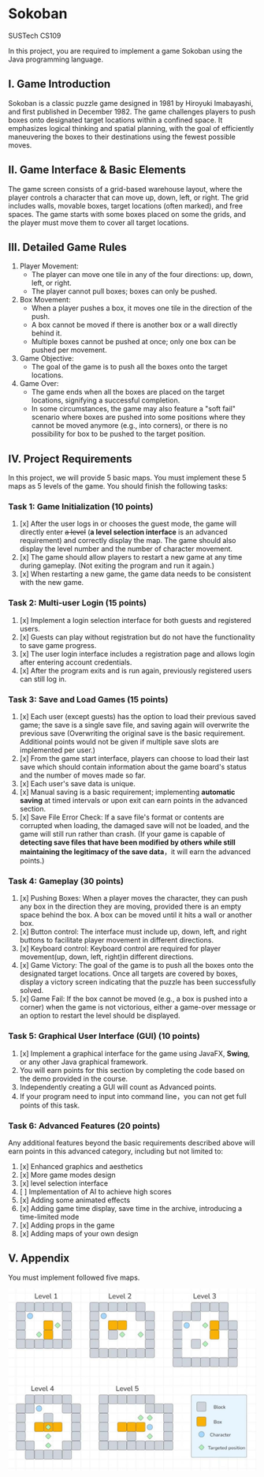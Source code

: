 # Sokoban

SUSTech CS109

In this project, you are required to implement a game Sokoban using the Java programming
language.

## I. Game Introduction

Sokoban is a classic puzzle game designed in 1981 by Hiroyuki Imabayashi, and first published in
December 1982. The game challenges players to push boxes onto designated target locations
within a confined space. It emphasizes logical thinking and spatial planning, with the goal of
efficiently maneuvering the boxes to their destinations using the fewest possible moves.

## II. Game Interface & Basic Elements

The game screen consists of a grid-based warehouse layout, where the player controls a
character that can move up, down, left, or right. The grid includes walls, movable boxes, target
locations (often marked), and free spaces. The game starts with some boxes placed on some the
grids, and the player must move them to cover all target locations.

## III. Detailed Game Rules

1. Player Movement:
    * The player can move one tile in any of the four directions: up, down, left, or right.
    * The player cannot pull boxes; boxes can only be pushed.
2. Box Movement:
    * When a player pushes a box, it moves one tile in the direction of the push.
    * A box cannot be moved if there is another box or a wall directly behind it.
    * Multiple boxes cannot be pushed at once; only one box can be pushed per movement.
3. Game Objective:
    * The goal of the game is to push all the boxes onto the target locations.
4. Game Over:
    * The game ends when all the boxes are placed on the target locations, signifying a successful completion.
    * In some circumstances, the game may also feature a "soft fail" scenario where boxes are pushed into some positions
      where they cannot be moved anymore (e.g., into corners), or there is no possibility for box to be pushed to the
      target position.

## IV. Project Requirements

In this project, we will provide 5 basic maps. You must implement these 5 maps as 5 levels of the game. You should
finish the following tasks:

### Task 1: Game Initialization (10 points)

1. [x] After the user logs in or chooses the guest mode, the game will directly enter ~~a level~~ (**a level selection
   interface** is an advanced requirement) and correctly display the map. The game should also display the level number
   and the number of character movement.
2. [x] The game should allow players to restart a new game at any time during gameplay. (Not exiting the program and run
   it again.)
3. [x] When restarting a new game, the game data needs to be consistent with the new game.

### Task 2: Multi-user Login (15 points)

1. [x] Implement a login selection interface for both guests and registered users.
2. [x] Guests can play without registration but do not have the functionality to save game progress.
3. [x] The user login interface includes a registration page and allows login after entering account credentials.
4. [x] After the program exits and is run again, previously registered users can still log in.

### Task 3: Save and Load Games (15 points)

1. [x] Each user (except guests) has the option to load their previous saved game; the save is a single save file, and
   saving again will overwrite the previous save (Overwriting the original save is the basic requirement. Additional
   points would not be given if multiple save slots are implemented per user.)
2. [x] From the game start interface, players can choose to load their last save which should contain information about
   the game board's status and the number of moves made so far.
3. [x] Each user's save data is unique.
4. [x] Manual saving is a basic requirement; implementing **automatic saving** at timed intervals or upon exit can earn
   points in the advanced section.
5. [x] Save File Error Check: If a save file's format or contents are corrupted when loading, the damaged save will not
   be loaded, and the game will still run rather than crash. (If your game is capable of **detecting save files that
   have been modified by others while still maintaining the legitimacy of the save data**，it will earn the advanced
   points.)

### Task 4: Gameplay (30 points)

1. [x] Pushing Boxes: When a player moves the character, they can push any box in the direction they are moving,
   provided there is an empty space behind the box. A box can be moved until it hits a wall or another box.
2. [x] Button control: The interface must include up, down, left, and right buttons to facilitate player movement in
   different directions.
3. [x] Keyboard control: Keyboard control are required for player movement(up, down, left, right)in different
   directions.
4. [x] Game Victory: The goal of the game is to push all the boxes onto the designated target locations. Once all
   targets are covered by boxes, display a victory screen indicating that the puzzle has been successfully solved.
5. [x] Game Fail: If the box cannot be moved (e.g., a box is pushed into a corner) when the game is not victorious,
   either a game-over message or an option to restart the level should be displayed.

### Task 5: Graphical User Interface (GUI) (10 points)

1. [x] Implement a graphical interface for the game using JavaFX, **Swing**, or any other Java graphical framework.
2. You will earn points for this section by completing the code based on the demo provided in the course.
3. Independently creating a GUI will count as Advanced points.
4. If your program need to input into command line，you can not get full points of this task.

### Task 6: Advanced Features (20 points)

Any additional features beyond the basic requirements described above will earn points in this
advanced category, including but not limited to:

1. [x] Enhanced graphics and aesthetics
2. [x] More game modes design
3. [x] level selection interface
4. [ ] Implementation of AI to achieve high scores
5. [x] Adding some animated effects
6. [x] Adding game time display, save time in the archive, introducing a time-limited mode
7. [x] Adding props in the game
8. [x] Adding maps of your own design

## V. Appendix

You must implement followed five maps.

![Basic Map](resources/images/Basic_Map.jpg)